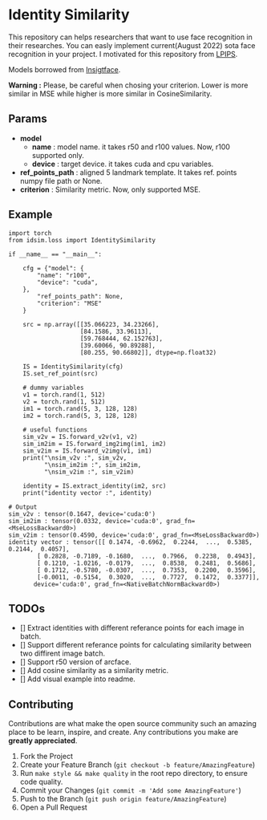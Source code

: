 # Identity Similarity

This repository can helps researchers that want to use face recognition in their researches. You can easly implement current(August 2022) sota face recognition in your project. I motivated for this repository from 
[LPIPS](https://github.com/richzhang/PerceptualSimilarity).

Models borrowed from [Insigtface](https://github.com/deepinsight/insightface/tree/master/recognition/arcface_torch).

**Warning :** Please, be careful when chosing your criterion. Lower is more similar in MSE while higher is more similar in CosineSimilarity.

## Params

- **model**
    - **name**   : model name. it takes r50 and r100 values. Now, r100 supported only.
    - **device** : target device. it takes cuda and cpu variables.
- **ref_points_path** : aligned 5 landmark template. It takes ref. points numpy file path or None.
- **criterion** : Similarity metric. Now, only supported MSE.

## Example

```
import torch
from idsim.loss import IdentitySimilarity

if __name__ == "__main__":

    cfg = {"model": {
        "name": "r100",
        "device": "cuda",
    },
        "ref_points_path": None,
        "criterion": "MSE"
    }
 
    src = np.array([[35.066223, 34.23266],
                    [84.1586, 33.96113],
                    [59.768444, 62.152763],
                    [39.60066, 90.89288],
                    [80.255, 90.66802]], dtype=np.float32)

    IS = IdentitySimilarity(cfg)
    IS.set_ref_point(src)

    # dummy variables
    v1 = torch.rand(1, 512)
    v2 = torch.rand(1, 512)
    im1 = torch.rand(5, 3, 128, 128)
    im2 = torch.rand(5, 3, 128, 128)

    # useful functions
    sim_v2v = IS.forward_v2v(v1, v2)
    sim_im2im = IS.forward_img2img(im1, im2)
    sim_v2im = IS.forward_v2img(v1, im1)
    print("\nsim_v2v :", sim_v2v,
          "\nsim_im2im :", sim_im2im,
          "\nsim_v2im :", sim_v2im)

    identity = IS.extract_identity(im2, src)
    print("identity vector :", identity)
```
```
# Output
sim_v2v : tensor(0.1647, device='cuda:0') 
sim_im2im : tensor(0.0332, device='cuda:0', grad_fn=<MseLossBackward0>) 
sim_v2im : tensor(0.4590, device='cuda:0', grad_fn=<MseLossBackward0>)
identity vector : tensor([[ 0.1474, -0.6962,  0.2244,  ...,  0.5385,  0.2144,  0.4057],
        [ 0.2828, -0.7189, -0.1680,  ...,  0.7966,  0.2238,  0.4943],
        [ 0.1210, -1.0216, -0.0179,  ...,  0.8538,  0.2481,  0.5686],
        [ 0.1712, -0.5780, -0.0307,  ...,  0.7353,  0.2200,  0.3596],
        [-0.0011, -0.5154,  0.3020,  ...,  0.7727,  0.1472,  0.3377]],
       device='cuda:0', grad_fn=<NativeBatchNormBackward0>)
```

## TODOs

- [] Extract identities with different referance points for each image in batch.
- [] Support different referance points for calculating similarity between two diffirent image batch.
- [] Support r50 version of arcface.
- [] Add cosine similarity as a similarity metric.
- [] Add visual example into readme.

## Contributing

Contributions are what make the open source community such an amazing place to be learn, inspire, and create. Any contributions you make are **greatly appreciated**.

1. Fork the Project
1. Create your Feature Branch (`git checkout -b feature/AmazingFeature`)
1. Run `make style && make quality` in the root repo directory, to ensure code quality.
1. Commit your Changes (`git commit -m 'Add some AmazingFeature'`)
1. Push to the Branch (`git push origin feature/AmazingFeature`)
1. Open a Pull Request